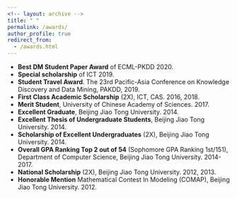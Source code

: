 ```yaml
---
<!-- layout: archive -->
title: " "
permalink: /awards/
author_profile: true
redirect_from:
  - /awards.html
---
```


* **Best DM Student Paper Award** of ECML-PKDD 2020.
* **Special scholarship** of ICT 2019.
* **Student Travel Award**. The 23rd Pacific-Asia Conference on Knowledge Discovery and Data Mining, PAKDD, 2019.
* **First Class Academic Scholarship** (2X),  ICT, CAS. 2016, 2018.
* **Merit Student**, University of Chinese Academy of Sciences. 2017.
* **Excellent Graduate**, Beijing Jiao Tong University. 2014.
* **Excellent Thesis of Undergraduate Students**, Beijing Jiao Tong University. 2014.
* **Scholarship of Excellent Undergraduates** (2X), Beijing Jiao Tong University. 2014.
* **Overall GPA Ranking Top 2 out of 54** (Sophomore GPA Ranking 1st/151), Department of Computer Science, Beijing Jiao Tong University. 2014-2017.
* **National Scholarship** (2X), Beijing Jiao Tong University. 2012, 2013.
* **Honorable Mention** Mathematical Contest In Modeling (COMAP), Beijing Jiao Tong University. 2012.
